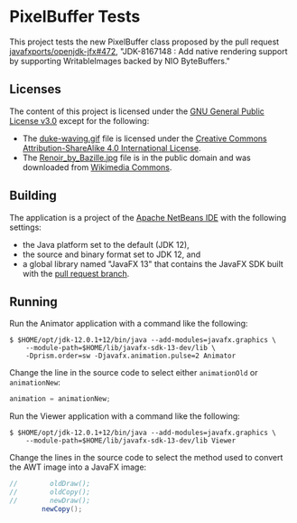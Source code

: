 # PixelBuffer Tests

This project tests the new PixelBuffer class proposed by the pull request [ javafxports/openjdk-jfx#472](https://github.com/javafxports/openjdk-jfx/pull/472), "JDK-8167148 : Add native rendering support by supporting WritableImages backed by NIO ByteBuffers."

## Licenses

The content of this project is licensed under the [GNU General Public License v3.0](https://choosealicense.com/licenses/gpl-3.0/) except for the following:

* The [duke-waving.gif](src/duke-waving.gif) file is licensed under the [Creative Commons Attribution-ShareAlike 4.0 International License](https://choosealicense.com/licenses/cc-by-sa-4.0/).
* The [Renoir_by_Bazille.jpg](src/Renoir_by_Bazille.jpg) file is in the public domain and was downloaded from [Wikimedia Commons](https://commons.wikimedia.org/wiki/File:Renoir_by_Bazille.jpg).

## Building

The application is a project of the [Apache NetBeans IDE](https://netbeans.apache.org/) with the following settings:

* the Java platform set to the default (JDK 12),
* the source and binary format set to JDK 12, and
* a global library named "JavaFX 13" that contains the JavaFX SDK built with the [pull request branch](https://github.com/javafxports/openjdk-jfx/pull/472).

## Running

Run the Animator application with a command like the following:

```ShellSession
$ $HOME/opt/jdk-12.0.1+12/bin/java --add-modules=javafx.graphics \
    --module-path=$HOME/lib/javafx-sdk-13-dev/lib \
    -Dprism.order=sw -Djavafx.animation.pulse=2 Animator
```

Change the line in the source code to select either `animationOld` or `animationNew`:

```Java
animation = animationNew;
```

Run the Viewer application with a command like the following:

```ShellSession
$ $HOME/opt/jdk-12.0.1+12/bin/java --add-modules=javafx.graphics \
    --module-path=$HOME/lib/javafx-sdk-13-dev/lib Viewer
```

Change the lines in the source code to select the method used to convert the AWT image into a JavaFX image:

```Java
//        oldDraw();
//        oldCopy();
//        newDraw();
        newCopy();
```

